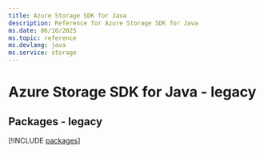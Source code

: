 ```yaml
---
title: Azure Storage SDK for Java
description: Reference for Azure Storage SDK for Java
ms.date: 06/10/2025
ms.topic: reference
ms.devlang: java
ms.service: storage
---
```

# Azure Storage SDK for Java - legacy
## Packages - legacy
[!INCLUDE [packages](storage-index.md)]